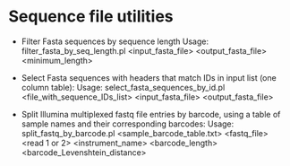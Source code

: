 # Sequence file utilities

- Filter Fasta sequences by sequence length
Usage: filter_fasta_by_seq_length.pl <input_fasta_file> <output_fasta_file> <minimum_length>

- Select Fasta sequences with headers that match IDs in input list (one column table):
Usage: select_fasta_sequences_by_id.pl <file_with_sequence_IDs_list> <input_fasta_file> <output_fasta_file> 

- Split Illumina multiplexed fastq file entries by barcode, using a table of sample names and their corresponding barcodes:
Usage: split_fastq_by_barcode.pl <sample_barcode_table.txt> <fastq_file> <read 1 or 2> <instrument_name> <barcode_length> <barcode_Levenshtein_distance>

